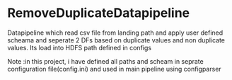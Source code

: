 # RemoveDuplicateDatapipeline
Datapipeline which read csv file from landing path and apply user defined scheama and seperate 2 DFs based on duplicate values and non duplicate values.
Its load into HDFS path defined in configs

Note :in this project, i have defined all paths and scheam in seprate configuration file(config.ini) and used in main pipeline using configparser
